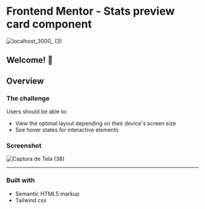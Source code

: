 # Frontend Mentor - Stats preview card component

![localhost_3000_ (3)](https://user-images.githubusercontent.com/62656936/137031568-2f441284-871e-4d1b-aad3-90e32342a895.png)

## Welcome! 👋

## Overview

### The challenge

Users should be able to:

- View the optimal layout depending on their device's screen size
- See hover states for interactive elements

### Screenshot

![Captura de Tela (38)](https://user-images.githubusercontent.com/62656936/127219379-79cc2650-9be1-4c3e-b6b9-2892db4c1dd7.png)

<hr>

### Built with

- Semantic HTML5 markup
- Tailwind css
